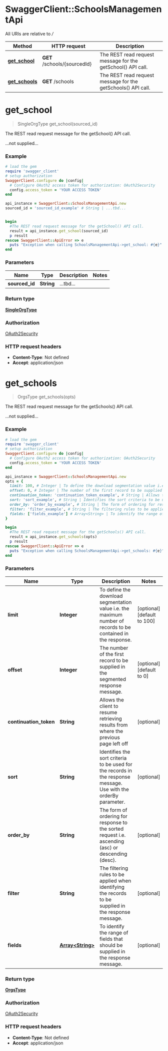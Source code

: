 # SwaggerClient::SchoolsManagementApi

All URIs are relative to */*

Method | HTTP request | Description
------------- | ------------- | -------------
[**get_school**](SchoolsManagementApi.md#get_school) | **GET** /schools/{sourcedId} | The REST read request message for the getSchool() API call.
[**get_schools**](SchoolsManagementApi.md#get_schools) | **GET** /schools | The REST read request message for the getSchools() API call.

# **get_school**
> SingleOrgType get_school(sourced_id)

The REST read request message for the getSchool() API call.

...not supplied...

### Example
```ruby
# load the gem
require 'swagger_client'
# setup authorization
SwaggerClient.configure do |config|
  # Configure OAuth2 access token for authorization: OAuth2Security
  config.access_token = 'YOUR ACCESS TOKEN'
end

api_instance = SwaggerClient::SchoolsManagementApi.new
sourced_id = 'sourced_id_example' # String | ...tbd...


begin
  #The REST read request message for the getSchool() API call.
  result = api_instance.get_school(sourced_id)
  p result
rescue SwaggerClient::ApiError => e
  puts "Exception when calling SchoolsManagementApi->get_school: #{e}"
end
```

### Parameters

Name | Type | Description  | Notes
------------- | ------------- | ------------- | -------------
 **sourced_id** | **String**| ...tbd... | 

### Return type

[**SingleOrgType**](SingleOrgType.md)

### Authorization

[OAuth2Security](../README.md#OAuth2Security)

### HTTP request headers

 - **Content-Type**: Not defined
 - **Accept**: application/json



# **get_schools**
> OrgsType get_schools(opts)

The REST read request message for the getSchools() API call.

...not supplied...

### Example
```ruby
# load the gem
require 'swagger_client'
# setup authorization
SwaggerClient.configure do |config|
  # Configure OAuth2 access token for authorization: OAuth2Security
  config.access_token = 'YOUR ACCESS TOKEN'
end

api_instance = SwaggerClient::SchoolsManagementApi.new
opts = { 
  limit: 100, # Integer | To define the download segmentation value i.e. the maximum number of records to be contained in the response.
  offset: 0, # Integer | The number of the first record to be supplied in the segmented response message.
  continuation_token: 'continuation_token_example', # String | Allows the client to resume retrieving results from where the previous page left off
  sort: 'sort_example', # String | Identifies the sort criteria to be used for the records in the response message. Use with the orderBy parameter.
  order_by: 'order_by_example', # String | The form of ordering for response to the sorted request i.e. ascending (asc) or descending (desc).
  filter: 'filter_example', # String | The filtering rules to be applied when identifying the records to be supplied in the response message.
  fields: ['fields_example'] # Array<String> | To identify the range of fields that should be supplied in the response message.
}

begin
  #The REST read request message for the getSchools() API call.
  result = api_instance.get_schools(opts)
  p result
rescue SwaggerClient::ApiError => e
  puts "Exception when calling SchoolsManagementApi->get_schools: #{e}"
end
```

### Parameters

Name | Type | Description  | Notes
------------- | ------------- | ------------- | -------------
 **limit** | **Integer**| To define the download segmentation value i.e. the maximum number of records to be contained in the response. | [optional] [default to 100]
 **offset** | **Integer**| The number of the first record to be supplied in the segmented response message. | [optional] [default to 0]
 **continuation_token** | **String**| Allows the client to resume retrieving results from where the previous page left off | [optional] 
 **sort** | **String**| Identifies the sort criteria to be used for the records in the response message. Use with the orderBy parameter. | [optional] 
 **order_by** | **String**| The form of ordering for response to the sorted request i.e. ascending (asc) or descending (desc). | [optional] 
 **filter** | **String**| The filtering rules to be applied when identifying the records to be supplied in the response message. | [optional] 
 **fields** | [**Array&lt;String&gt;**](String.md)| To identify the range of fields that should be supplied in the response message. | [optional] 

### Return type

[**OrgsType**](OrgsType.md)

### Authorization

[OAuth2Security](../README.md#OAuth2Security)

### HTTP request headers

 - **Content-Type**: Not defined
 - **Accept**: application/json



